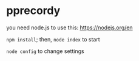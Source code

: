 ﻿# pprecordy
you need node.js to use this: https://nodejs.org/en

`npm install`; then, `node index` to start

`node config` to change settings
